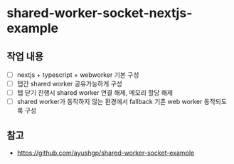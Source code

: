 # shared-worker-socket-nextjs-example
## 작업 내용
- [ ] nextjs + typescript + webworker 기본 구성
- [ ] 탭간 shared worker 공유가능하게 구성
- [ ] 탭 닫기 진행시 shared worker 연결 해제, 메모리 할당 해제
- [ ] shared worker가 동작하지 않는 환경에서 fallback 기존 web worker 동작되도록 구성

## 참고
- https://github.com/ayushgp/shared-worker-socket-example
